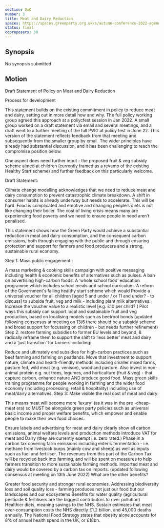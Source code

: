 ```yaml
---
section: OoO
number: 3
title: Meat and Dairy Reduction
spaces: https://spaces.greenparty.org.uk/s/autumn-conference-2022-agenda-forum/?contentId=101937
status: final
coproposers: 30
---
```

## Synopsis
No synopsis submitted

## Motion
Draft Statement of Policy on Meat and Dairy Reduction

Process for development

This statement builds on the existing commitment in policy to reduce meat and dairy, setting out in more detail how and why. The full policy working group agreed this approach at a poliycfest session in Jan 2022. A small group worked on a draft statement via email and several meetings, and a draft went to a further meeting of the full PWG at policy fest in June 22. This version of the statement reflects feedback from that meeting and subsequently from the smaller group by email. The wider principles have already had substantial discussion, and it has been challenging to reach the compromise position below.

One aspect does need further input - the proposed fruit & veg subsidy scheme aimed at children (currently framed as a revamp of the existing Healthy Start scheme) and further feedback on this particularly welcome.

Draft Statement:

Climate change modelling acknowledges that we need to reduce meat and dairy consumption to prevent catastrophic climate breakdown.  A shift in consumer habits is already underway but needs to accelerate. This will be hard. Food is complicated and emotive and changing people’s diets is not like changing their boiler.  The cost of living crisis means many are experiencing food poverty and we need to ensure people in need aren’t penalised.

This statement shows how the Green Party would achieve a substantial reduction in meat and dairy consumption, and the consequent carbon emissions, both through engaging with the public and through ensuring protection and support for farmers and food producers and a strong, sustainable rural economy.

Step 1: Mass public engagement :

A mass marketing & cooking skills campaign with positive messaging including health & economic benefits of alternatives such as pulses.
A ban on advertising high-carbon foods.
A  ‘whole school food’ education programme  which includes school meals and school curriculum.
A reform of the Government's failing healthy start scheme which would
Provide a universal voucher for  all children  [aged 5 and under / or 11 and under? - to discuss] to subside fruit, veg and milk - including plant milk alternatives.
Increase the voucher value to a realistic level [e.g. £10 per child? ]
Pilot ways this subsidy can support local and sustainable fruit and veg production, based on localising models such as beetroot bonds
(updated following consensus  at meeting on 13/6 there should be a subsidy scheme and broad support for focussing on children - but needs further refinement)
Step 2: restore farming subsidies to former EU levels and beyond, & radically reframe them to support the shift to ‘less better’ meat and dairy and a ‘just transition’ for farmers including:

Reduce and ultimately end subsidies for high-carbon practices such as beef farming and farming on peatlands.
Move that investment to support nature, climate and health-friendly methods including smaller mixed farms, pasture fed, wild meat (e.g. venison), woodland pasture. Also invest in non-animal protein  e.g. nut trees, legumes, and horticulture (fruit & veg) - that capture carbon, enhance nature AND produce good food.
Mass green skills training programme for people working in farming and the wider food economy (including processing, retail & hospitality) including use of meat/dairy alternatives.
Step 3:  Make visible the real cost of meat and dairy:

This means meat will become more ‘luxury’ (as it was in the pre -cheap-meat era) so MUST be alongside green party policies such as universal basic income and proper welfare benefits, which empower and enable people to make their own food choices.

Ensure labels and advertising for meat and dairy clearly show all carbon emissions, animal welfare levels and production methods
Introduce VAT for meat and Dairy (they are currently exempt i.e. zero rated.)
Phase in a carbon tax covering farm emissions including enteric fermentation - i.e. methane from livestock burps (mainly cow and sheep) as well as inputs such as fuel and fertiliser. The revenues from this part of the Carbon Tax will be recycled back into farming, and will be spent on measures to help farmers transition to more sustainable farming methods.  Imported meat and dairy would be covered by a carbon tax on imports. (updated following consensus at meeting on 13th June 2022)
What are the other benefits?

Greater food security and stronger rural economies.
Addressing  biodiversity loss and soil quality loss - farming produces not just our food but our landscapes and our ecosystems
Benefits for  water quality (agricultural pesticide & fertilisers are the biggest contributors to river pollution)
Healthier diets, meaning savings to the NHS.  Sustain estimates that meat over-consumption costs the NHS directly £1.2 billion, and 45,000 deaths annually. The National Food Strategy states that obesity alone accounts for 8% of annual health spend in the UK, or £18bn.
